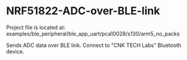 # NRF51822-ADC-over-BLE-link
Project file is located at: examples/ble_peripheral/ble_app_uart/pca10028/s130/arm5_no_packs

Sends ADC data over BLE link.
Connect to "CNK TECH Labs" Bluetooth device.

